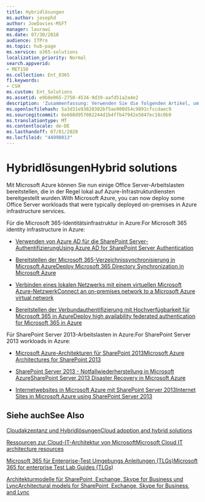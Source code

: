 ```yaml
---
title: Hybridlösungen
ms.author: josephd
author: JoeDavies-MSFT
manager: laurawi
ms.date: 07/30/2018
audience: ITPro
ms.topic: hub-page
ms.service: o365-solutions
localization_priority: Normal
search.appverid:
- MET150
ms.collection: Ent_O365
f1.keywords:
- CSH
ms.custom: Ent_Solutions
ms.assetid: e9b8e065-2750-4534-9d39-aafd51a2a4e2
description: 'Zusammenfassung: Verwenden Sie die folgenden Artikel, um Office Server-Arbeitslasten in Microsoft Azure bereitzustellen.'
ms.openlocfilehash: 5a3d31e93820302bf5ae900d54c9891cfccdaec9
ms.sourcegitcommit: 6e608d957082244d1b4ffb47942e5847ec18c0b9
ms.translationtype: MT
ms.contentlocale: de-DE
ms.lasthandoff: 07/01/2020
ms.locfileid: "44998013"
---
```

# <a name="hybrid-solutions"></a><span data-ttu-id="bcc10-103">Hybridlösungen</span><span class="sxs-lookup"><span data-stu-id="bcc10-103">Hybrid solutions</span></span>

<span data-ttu-id="bcc10-104">Mit Microsoft Azure können Sie nun einige Office Server-Arbeitslasten bereitstellen, die in der Regel lokal auf Azure-Infrastrukturdiensten bereitgestellt wurden.</span><span class="sxs-lookup"><span data-stu-id="bcc10-104">With Microsoft Azure, you can now deploy some Office Server workloads that were typically deployed on-premises in Azure infrastructure services.</span></span>
  
<span data-ttu-id="bcc10-105">Für die Microsoft 365-Identitätsinfrastruktur in Azure:</span><span class="sxs-lookup"><span data-stu-id="bcc10-105">For Microsoft 365 identity infrastructure in Azure:</span></span>

- [<span data-ttu-id="bcc10-106">Verwenden von Azure AD für die SharePoint Server-Authentifizierung</span><span class="sxs-lookup"><span data-stu-id="bcc10-106">Using Azure AD for SharePoint Server Authentication</span></span>](using-azure-ad-for-sharepoint-server-authentication.md)

- [<span data-ttu-id="bcc10-107">Bereitstellen der Microsoft 365-Verzeichnissynchronisierung in Microsoft Azure</span><span class="sxs-lookup"><span data-stu-id="bcc10-107">Deploy Microsoft 365 Directory Synchronization in Microsoft Azure</span></span>](deploy-office-365-directory-synchronization-dirsync-in-microsoft-azure.md)
  
- [<span data-ttu-id="bcc10-108">Verbinden eines lokalen Netzwerks mit einem virtuellen Microsoft Azure-Netzwerk</span><span class="sxs-lookup"><span data-stu-id="bcc10-108">Connect an on-premises network to a Microsoft Azure virtual network</span></span>](connect-an-on-premises-network-to-a-microsoft-azure-virtual-network.md)
    
- [<span data-ttu-id="bcc10-109">Bereitstellen der Verbundauthentifizierung mit Hochverfügbarkeit für Microsoft 365 in Azure</span><span class="sxs-lookup"><span data-stu-id="bcc10-109">Deploy high availability federated authentication for Microsoft 365 in Azure</span></span>](deploy-high-availability-federated-authentication-for-office-365-in-azure.md)
    
<span data-ttu-id="bcc10-110">Für SharePoint Server 2013-Arbeitslasten in Azure:</span><span class="sxs-lookup"><span data-stu-id="bcc10-110">For SharePoint Server 2013 workloads in Azure:</span></span>
  
- [<span data-ttu-id="bcc10-111">Microsoft Azure-Architekturen für SharePoint 2013</span><span class="sxs-lookup"><span data-stu-id="bcc10-111">Microsoft Azure Architectures for SharePoint 2013</span></span>](microsoft-azure-architectures-for-sharepoint-2013.md)
    
- [<span data-ttu-id="bcc10-112">SharePoint Server 2013 - Notfallwiederherstellung in Microsoft Azure</span><span class="sxs-lookup"><span data-stu-id="bcc10-112">SharePoint Server 2013 Disaster Recovery in Microsoft Azure</span></span>](sharepoint-server-2013-disaster-recovery-in-microsoft-azure.md)
    
- [<span data-ttu-id="bcc10-113">Internetwebsites in Microsoft Azure mit SharePoint Server 2013</span><span class="sxs-lookup"><span data-stu-id="bcc10-113">Internet Sites in Microsoft Azure using SharePoint Server 2013</span></span>](internet-sites-in-microsoft-azure-using-sharepoint-server-2013.md)
  
  
## <a name="see-also"></a><span data-ttu-id="bcc10-114">Siehe auch</span><span class="sxs-lookup"><span data-stu-id="bcc10-114">See Also</span></span>

[<span data-ttu-id="bcc10-115">Cloudakzeptanz und Hybridlösungen</span><span class="sxs-lookup"><span data-stu-id="bcc10-115">Cloud adoption and hybrid solutions</span></span>](cloud-adoption-and-hybrid-solutions.yml)
  
[<span data-ttu-id="bcc10-116">Ressourcen zur Cloud-IT-Architektur von Microsoft</span><span class="sxs-lookup"><span data-stu-id="bcc10-116">Microsoft Cloud IT architecture resources</span></span>](microsoft-cloud-it-architecture-resources.md)
  
[<span data-ttu-id="bcc10-117">Microsoft 365 für Enterprise-Test Umgebungs Anleitungen (TLGs)</span><span class="sxs-lookup"><span data-stu-id="bcc10-117">Microsoft 365 for enterprise Test Lab Guides (TLGs)</span></span>](https://docs.microsoft.com/microsoft-365/enterprise/m365-enterprise-test-lab-guides)
  
[<span data-ttu-id="bcc10-118">Architekturmodelle für SharePoint, Exchange, Skype for Business und Lync</span><span class="sxs-lookup"><span data-stu-id="bcc10-118">Architectural models for SharePoint, Exchange, Skype for Business, and Lync</span></span>](architectural-models-for-sharepoint-exchange-skype-for-business-and-lync.md)

